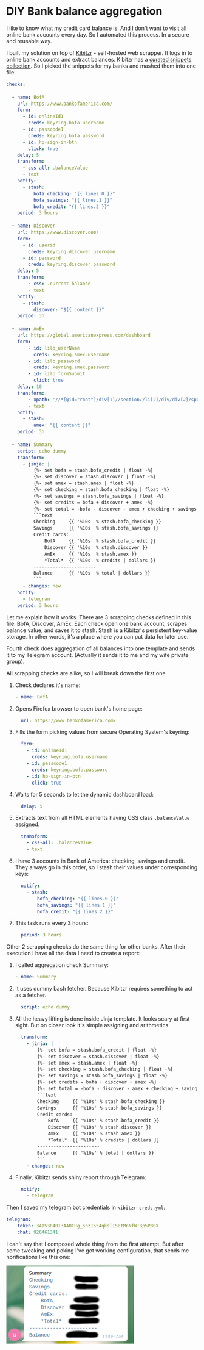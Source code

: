 # DIY Bank balance aggregation

I like to know what my credit card balance is.
And I don't want to visit all online bank accounts every day.
So I automated this process.
In a secure and reusable way.

I built my solution on top of [Kibitzr](https://kibitzr.github.io/) - self-hosted web scrapper.
It logs in to online bank accounts and extract balances.
Kibitzr has a [curated snippets collection](https://github.com/kibitzr/recipes/tree/master/banks).
So I picked the snippets for my banks and mashed them into one file:


```yaml
checks:

  - name: BofA
    url: https://www.bankofamerica.com/
    form:
      - id: onlineId1
        creds: keyring.bofa.username
      - id: passcode1
        creds: keyring.bofa.password
      - id: hp-sign-in-btn
        click: true
    delay: 5
    transform:
      - css-all: .balanceValue
      - text
    notify:
      - stash:
          bofa_checking: "{{ lines.0 }}"
          bofa_savings: "{{ lines.1 }}"
          bofa_credit: "{{ lines.2 }}"
    period: 3 hours

  - name: Discover
    url: https://www.discover.com/
    form:
      - id: userid
        creds: keyring.discover.username
      - id: password
        creds: keyring.discover.password
    delay: 5
    transform:
        - css: .current-balance
        - text
    notify:
      - stash:
          discover: "${{ content }}"
    period: 3h

  - name: AmEx
    url: https://global.americanexpress.com/dashboard
    form:
        - id: lilo_userName
          creds: keyring.amex.username
        - id: lilo_password
          creds: keyring.amex.password
        - id: lilo_formSubmit
          click: true
    delay: 10
    transform:
        - xpath: '//*[@id="root"]/div[1]//section//li[2]/div/div[2]/span'
        - text
    notify:
      - stash:
          amex: "{{ content }}"
    period: 3h

  - name: Summary
    script: echo dummy
    transform:
      - jinja: |
          {%- set bofa = stash.bofa_credit | float -%}
          {%- set discover = stash.discover | float -%}
          {%- set amex = stash.amex | float -%}
          {%- set checking = stash.bofa_checking | float -%}
          {%- set savings = stash.bofa_savings | float -%}
          {%- set credits = bofa + discover + amex -%}
          {%- set total = -bofa - discover - amex + checking + savings -%}
          ```text
          Checking     {{ '%10s' % stash.bofa_checking }}
          Savings      {{ '%10s' % stash.bofa_savings }}
          Credit cards:
              BofA     {{ '%10s' % stash.bofa_credit }}
              Discover {{ '%10s' % stash.discover }}
              AmEx     {{ '%10s' % stash.amex }}
              *Total*  {{ '%10s' % credits | dollars }}
          -----------------------
          Balance      {{ '%10s' % total | dollars }}
          ```
      - changes: new
    notify:
      - telegram
    period: 3 hours
```

Let me explain how it works.
There are 3 scrapping checks defined in this file: BofA, Discover, AmEx.
Each check open one bank account, scrapes balance value, and saves it to stash.
Stash is a Kibitzr's persistent key-value storage.
In other words, it's a place where you can put data for later use.

Fourth check does aggregation of all balances into one template and sends it
to my Telegram account. (Actually it sends it to me and my wife private group).

All scrapping checks are alike, so I will break down the first one.

1. Check declares it's name:
   ```yaml
   - name: BofA
   ```
2. Opens Firefox browser to open bank's home page:
   ```yaml
     url: https://www.bankofamerica.com/
   ```
3. Fills the form picking values from secure Operating System's keyring:
   ```yaml
     form:
       - id: onlineId1
         creds: keyring.bofa.username
       - id: passcode1
         creds: keyring.bofa.password
       - id: hp-sign-in-btn
         click: true
   ```
4. Waits for 5 seconds to let the dynamic dashboard load:
   ```yaml
     delay: 5
   ```
5. Extracts text from all HTML elements having CSS class `.balanceValue` assigned.
   ```yaml
     transform:
       - css-all: .balanceValue
       - text
   ```
6. I have 3 accounts in Bank of America: checking, savings and credit.
   They always go in this order, so I stash their values under corresponding keys:
   ```yaml
     notify:
       - stash:
           bofa_checking: "{{ lines.0 }}"
           bofa_savings: "{{ lines.1 }}"
           bofa_credit: "{{ lines.2 }}"
   ```
7. This task runs every 3 hours:
   ```yaml
     period: 3 hours
   ```

Other 2 scrapping checks do the same thing for other banks.
After their execution I have all the data I need to create a report:

1. I called aggregation check Summary:
   ```yaml
   - name: Summary
   ```
2. It uses dummy bash fetcher. Because Kibitzr requires something to act as a fetcher.
   ```yaml
     script: echo dummy
   ```
3. All the heavy lifting is done inside Jinja template.
   It looks scary at first sight. But on closer look it's simple assigning and arithmetics.
   ```yaml
     transform:
       - jinja: |
           {%- set bofa = stash.bofa_credit | float -%}
           {%- set discover = stash.discover | float -%}
           {%- set amex = stash.amex | float -%}
           {%- set checking = stash.bofa_checking | float -%}
           {%- set savings = stash.bofa_savings | float -%}
           {%- set credits = bofa + discover + amex -%}
           {%- set total = -bofa - discover - amex + checking + savings -%}
           ```text
           Checking     {{ '%10s' % stash.bofa_checking }}
           Savings      {{ '%10s' % stash.bofa_savings }}
           Credit cards:
               BofA     {{ '%10s' % stash.bofa_credit }}
               Discover {{ '%10s' % stash.discover }}
               AmEx     {{ '%10s' % stash.amex }}
               *Total*  {{ '%10s' % credits | dollars }}
           -----------------------
           Balance      {{ '%10s' % total | dollars }}
           ```
       - changes: new
   ```
4. Finally, Kibitzr sends shiny report through Telegram:
   ```yaml
     notify:
       - telegram
   ```

Then I saved my telegram bot credentials in `kibitzr-creds.yml`:

```yaml
telegram:
    token: 341530401:AABCRg_snz1554qkslIS8tMnNfWT3p5P80X
    chat: 926461341
```

I can't say that I composed whole thing from the first attempt.
But after some tweaking and poking I've got working configuration,
that sends me norifications like this one:

![Balance report](balance.png)
